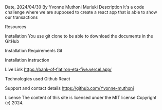 Date, 2024/04/30
By Yvonne Muthoni Muriuki
Description
It's a code challenge where we are supposed to create a react app that is able to show our transactions

Resources

Installation
You use git clone to be able to download the documents in the GitHub

Installation Requirements
Git

Installation instruction


Live Link
https://bank-of-flatiron-eta-five.vercel.app/

Technologies used
Github
React

Support and contact details
https://github.com/Yvonne-muthoni

License
The content of this site is licensed under the MIT license Copyright (c) 2024.


